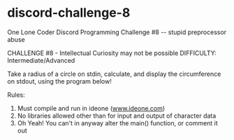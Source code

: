 # discord-challenge-8
One Lone Coder Discord Programming Challenge #8 -- stupid preprocessor abuse

CHALLENGE #8 - Intellectual Curiosity may not be possible
DIFFICULTY: Intermediate/Advanced

Take a radius of a circle on stdin, calculate, and display the circumference on stdout, using the program below!

Rules:
1) Must compile and run in ideone (www.ideone.com)
2) No libraries allowed other than for input and output of character data
3) Oh Yeah! You can't in anyway alter the main() function, or comment it out
